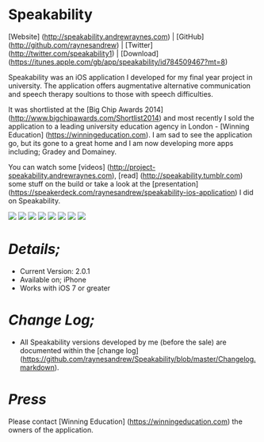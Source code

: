 Speakability
============

[Website] (http://speakability.andrewraynes.com) | [GitHub] (http://github.com/raynesandrew) | [Twitter] (http://twitter.com/speakability1) | [Download] (https://itunes.apple.com/gb/app/speakability/id784509467?mt=8)

Speakability was an iOS application I developed for my final year project in university. The application offers augmentative alternative communication and speech therapy soultions to those with speech difficulties.

It was shortlisted at the [Big Chip Awards 2014] (http://www.bigchipawards.com/Shortlist2014) and most recently I sold the application to a leading university education agency in London - [Winning Education] (https://winningeducation.com). I am sad to see the application go, but its gone to a great home and I am now developing more apps including; Gradey and Domainey.

You can watch some [videos] (http://project-speakability.andrewraynes.com), [read] (http://speakability.tumblr.com) some stuff on the build or take a look at the [presentation] (https://speakerdeck.com/raynesandrew/speakability-ios-application) I did on Speakability.

![](https://raw.github.com/raynesandrew/Speakability/master/Changelog_Screenshots/Icon_2.png) ![](https://raw.github.com/raynesandrew/Speakability/master/Changelog_Screenshots/Type_To_Talk_New.png) ![](https://raw.github.com/raynesandrew/Speakability/master/Changelog_Screenshots/Word_Talk.png) ![](https://raw.github.com/raynesandrew/Speakability/master/Changelog_Screenshots/Type_To_Talk_New.png) ![](https://raw.github.com/raynesandrew/Speakability/master/Changelog_Screenshots/Face_New.PNG) ![](https://raw.github.com/raynesandrew/Speakability/master/Changelog_Screenshots/Picture_Talk_New.png) ![](https://raw.github.com/raynesandrew/Speakability/master/Changelog_Screenshots/Pictures_New.PNG) ![](https://raw.github.com/raynesandrew/Speakability/master/Changelog_Screenshots/Settings_New.png)

***Details;***
====================================
* Current Version: 2.0.1
* Available on; iPhone
* Works with iOS 7 or greater

***Change Log;***
====================================
* All Speakability versions developed by me (before the sale) are documented within the [change log] (https://github.com/raynesandrew/Speakability/blob/master/Changelog.markdown).

***Press***
====================================
Please contact [Winning Education] (https://winningeducation.com) the owners of the application.
